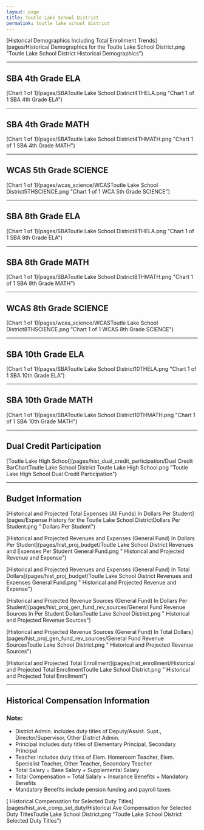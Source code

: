 ```yaml
---
layout: page
title: Toutle Lake School District
permalink: toutle lake school district
---
```



[Historical Demographics Including Total Enrollment Trends](pages/Historical Demographics for the Toutle Lake School District.png "Toutle Lake School District Historical Demographics")

___

## SBA 4th Grade ELA

[Chart 1 of 1](pages/SBAToutle Lake School District4THELA.png "Chart 1 of 1 SBA 4th Grade ELA")


___

## SBA 4th Grade MATH

[Chart 1 of 1](pages/SBAToutle Lake School District4THMATH.png "Chart 1 of 1 SBA 4th Grade MATH")


___

## WCAS 5th Grade SCIENCE

[Chart 1 of 1](pages/wcas_science/WCASToutle Lake School District5THSCIENCE.png "Chart 1 of 1 WCA 5th Grade SCIENCE")


___

## SBA 8th Grade ELA

[Chart 1 of 1](pages/SBAToutle Lake School District8THELA.png "Chart 1 of 1 SBA 8th Grade ELA")


___

## SBA 8th Grade MATH

[Chart 1 of 1](pages/SBAToutle Lake School District8THMATH.png "Chart 1 of 1 SBA 8th Grade MATH")


___

## WCAS 8th Grade SCIENCE

[Chart 1 of 1](pages/wcas_science/WCASToutle Lake School District8THSCIENCE.png "Chart 1 of 1 WCAS 8th Grade SCIENCE")


___

## SBA 10th Grade ELA

[Chart 1 of 1](pages/SBAToutle Lake School District10THELA.png "Chart 1 of 1 SBA 10th Grade ELA")


___

## SBA 10th Grade MATH

[Chart 1 of 1](pages/SBAToutle Lake School District10THMATH.png "Chart 1 of 1 SBA 10th Grade MATH")


___

## Dual Credit Participation

[Toutle Lake High School](pages/hist_dual_credit_participation/Dual Credit BarChartToutle Lake School District Toutle Lake High School.png "Toutle Lake High School Dual Credit Participation")


___

## Budget Information

[Historical and Projected Total Expenses (All Funds) In Dollars Per Student](pages/Expense History for the Toutle Lake School DistrictDollars Per Student.png " Dollars Per Student")

[Historical and Projected Revenues and Expenses (General Fund) In Dollars Per Student](pages/hist_proj_budget/Toutle Lake School District Revenues and Expenses Per Student General Fund.png " Historical and Projected Revenue and Expense")

[Historical and Projected Revenues and Expenses (General Fund) In Total Dollars](pages/hist_proj_budget/Toutle Lake School District Revenues and Expenses General Fund.png " Historical and Projected Revenue and Expense")

[Historical and Projected Revenue Sources (General Fund) In Dollars Per Student](pages/hist_proj_gen_fund_rev_sources/General Fund Revenue Sources In Per Student DollarsToutle Lake School District.png " Historical and Projected Revenue Sources")

[Historical and Projected Revenue Sources (General Fund) In Total Dollars](pages/hist_proj_gen_fund_rev_sources/General Fund Revenue SourcesToutle Lake School District.png " Historical and Projected Revenue Sources")

[Historical and Projected Total Enrollment](pages/hist_enrollment/Historical and Projected Total EnrollmentToutle Lake School District.png " Historical and Projected Total Enrollment")


___

## Historical Compensation Information
### Note:
- District Admin. includes duty titles of Deputy/Assist. Supt., Director/Supervisor, Other District Admin.
- Principal includes duty titles of Elementary Principal, Secondary Principal
- Teacher includes duty titles of Elem. Homeroom Teacher, Elem. Specialist Teacher, Other Teacher, Secondary Teacher
- Total Salary = Base Salary + Supplemental Salary
- Total Compensation = Total Salary + Insurance Benefits + Mandatory Benefits
- Mandatory Benefits include pension funding and payroll taxes

[ Historical Compensation for Selected Duty Titles](pages/hist_ave_comp_sel_duty/Historical Ave Compensation for Selected Duty TitlesToutle Lake School District.png "Toutle Lake School District Selected Duty Titles")


